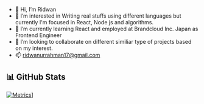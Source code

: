 - 👋 Hi, I’m Ridwan
- 👀 I’m interested in Writing real stuffs using different languages but currently I'm focused in React, Node js and algorithms.
- 🌱 I’m currently learning React and employed at Brandcloud Inc. Japan as Frontend Engineer
- 💞️ I’m looking to collaborate on different similiar type of projects based on my interest.
- 📫 ridwanurrahman17@gmail.com

<!---
RRPx/RRPx is a ✨ special ✨ repository because its `README.md` (this file) appears on your GitHub profile.
You can click the Preview link to take a look at your changes.
--->

## 📊 GitHub Stats

[<img src="https://github.com/RRPx/RRPx/blob/main/github-metrics.svg" alt="Metrics" style="max-width: 100%;">](https://github-readme-stats.vercel.app/api?username=RRPx&show_icons=true&theme=radical&count_private=true&include_all_commits=true&token=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
)]


